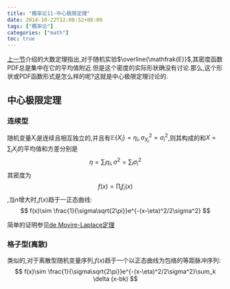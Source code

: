 ```yaml
---
title: "概率论11-中心极限定理"
date: 2014-10-22T12:08:52+08:00
tags: ["概率论"]
categories: ["math"]
toc: true
---
```


[上一节](../概率论10-收敛及大数定理/)介绍的大数定理指出,对于随机实验$\overline{\mathfrak{E}}$,其密度函数PDF总是集中在它的平均值附近.但是这个密度的实际形状确没有讨论.那么,这个形状或PDF函数形式是怎么样的呢?这就是中心极限定理讨论的.

## 中心极限定理

### 连续型
随机变量$X_i$是连续且相互独立的,并且有$\mathbb E \lbrace X_i \rbrace=\eta_i, \sigma_{X_i}^2=\sigma_i^2$,则其构成的和$X=\sum_i X_i$的平均值和方差分别是
$$
\eta=\sum_i \eta_i, \sigma^2=\sum_i \sigma_i^2
$$
其密度为
$$
f(x)=\prod_i f_i(x)
$$
,当$n$增大时,$f(x)$趋于一正态曲线:
$$
f(x)\sim \frac{1}{\sigma\sqrt{2\pi}}e^{-(x-\eta)^2/2\sigma^2}
$$

简单的证明参见[de Movire-Laplace定理](http://mlyixi.byethost32.com/blog/?p=317)
### 格子型(离散)
类似的,对于离散型随机变量序列,$f(x)$趋于一个以正态曲线为包络的等距脉冲序列:
$$
f(x)\sim \frac{1}{\sigma\sqrt{2\pi}}e^{-(x-\eta)^2/2\sigma^2}\sum_k \delta (x-bk)
$$